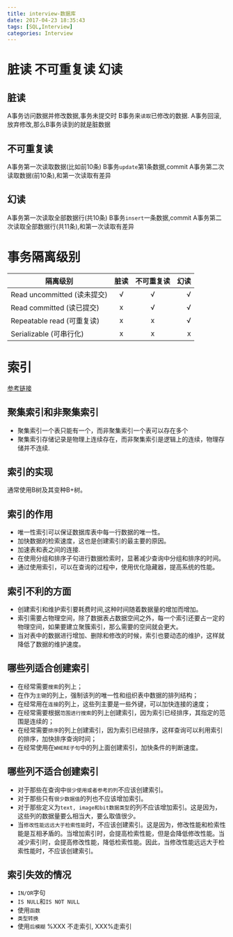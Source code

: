 ```yaml
---
title: interview-数据库
date: 2017-04-23 18:35:43
tags: [SQL,Interview]
categories: Interview
---
```


# 脏读 不可重复读 幻读
## 脏读
A事务访问数据并修改数据,事务未提交时
B事务来`读取`已修改的数据.
A事务回滚,放弃修改,那么B事务读到的就是脏数据
## 不可重复读
A事务第一次读取数据(比如前10条)
B事务`update`第1条数据,commit
A事务第二次读取数据(前10条),和第一次读取有差异
## 幻读
A事务第一次读取全部数据行(共10条)
B事务`insert`一条数据,commit
A事务第二次读取全部数据行(共11条),和第一次读取有差异



# 事务隔离级别
| 隔离级别       | 脏读           |  不可重复读     | 幻读  |
| ------------- |:-------------:| :-------------:| -----:|
| Read uncommitted (读未提交)| √ | √ | √ |
| Read committed (读已提交)  | x | √ | √ |
| Repeatable read (可重复读) | x | x | √ |
| Serializable (可串行化)    | x | x | x |




# 索引
[参考链接](http://blog.csdn.net/kennyrose/article/details/7532032)
## 聚集索引和非聚集索引
* 聚集索引一个表只能有一个，而非聚集索引一个表可以存在多个
* 聚集索引存储记录是物理上连续存在，而非聚集索引是逻辑上的连续，物理存储并不连续.

## 索引的实现
通常使用B树及其变种B+树。

## 索引的作用
* 唯一性索引可以保证数据库表中每一行数据的唯一性。
* 加快数据的检索速度，这也是创建索引的最主要的原因。
* 加速表和表之间的连接.
* 在使用分组和排序子句进行数据检索时，显著减少查询中分组和排序的时间。
* 通过使用索引，可以在查询的过程中，使用优化隐藏器，提高系统的性能。

## 索引不利的方面
* 创建索引和维护索引要耗费时间,这种时间随着数据量的增加而增加。
* 索引需要占物理空间，除了数据表占数据空间之外，每一个索引还要占一定的物理空间，如果要建立聚簇索引，那么需要的空间就会更大。
* 当对表中的数据进行增加、删除和修改的时候，索引也要动态的维护，这样就降低了数据的维护速度。

## 哪些列适合创建索引
* 在经常需要`搜索`的列上；
* 在作为`主键`的列上，强制该列的唯一性和组织表中数据的排列结构；
* 在经常用在`连接`的列上，这些列主要是一些外键，可以加快连接的速度；
* 在经常需要根据`范围进行搜索`的列上创建索引，因为索引已经排序，其指定的范围是连续的；
* 在经常需要`排序`的列上创建索引，因为索引已经排序，这样查询可以利用索引的排序，加快排序查询时间；
* 在经常使用在`WHERE子句`中的列上面创建索引，加快条件的判断速度。

## 哪些列不适合创建索引
* 对于那些在查询中`很少使用或者参考的列`不应该创建索引。
* 对于那些只有`很少数据值`的列也不应该增加索引。
* 对于那些定义为`text, image和bit数据类型`的列不应该增加索引。这是因为，这些列的数据量要么相当大，要么取值很少。
* 当`修改性能远远大于检索性能`时，不应该创建索引。这是因为，修改性能和检索性能是互相矛盾的。当增加索引时，会提高检索性能，但是会降低修改性能。当减少索引时，会提高修改性能，降低检索性能。因此，当修改性能远远大于检索性能时，不应该创建索引。

## 索引失效的情况
* `IN/OR`字句
* `IS NULL`和`IS NOT NULL`
* 使用`函数`
* `类型转换`
* 使用`后模糊` %XXX 不走索引, XXX%走索引
